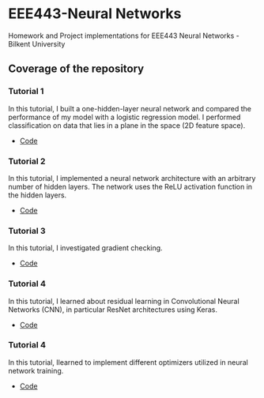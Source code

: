 # EEE443-Neural Networks
Homework and Project implementations for EEE443 Neural Networks - Bilkent University
## Coverage of the repository
### Tutorial 1
In this tutorial, I built a one-hidden-layer neural network and compared the performance of my model with a logistic regression model. I performed classification on data that lies in a plane in the space (2D feature space).
- [Code](https://github.com/cakirataberk/EEE443-Neural-Networks-/blob/main/Tutorial%201/One%20hidden%20layer%20networks.ipynb)
### Tutorial 2
In this tutorial, I implemented a neural network architecture with an arbitrary number of hidden layers. The network uses the ReLU activation function in the hidden layers.
- [Code](https://github.com/cakirataberk/EEE443-Neural-Networks-/blob/main/Tutorial%202/L-layer%20networks%20ReLU%20Ata.ipynb)
### Tutorial 3
In this tutorial, I investigated gradient checking.
- [Code](https://github.com/cakirataberk/EEE443-Neural-Networks-/blob/main/Tutorial%203/Gradient%20Checking%20v1.ipynb)
### Tutorial 4
In this tutorial, I learned about residual learning in Convolutional Neural Networks (CNN), in particular ResNet architectures using Keras.
- [Code](https://github.com/cakirataberk/EEE443-Neural-Networks-/blob/main/Tutorial%204/Tutorial%204.ipynb)
### Tutorial 4
In this tutorial, Ilearned to implement different optimizers utilized in neural network training. 
- [Code](https://github.com/cakirataberk/EEE443-Neural_Networks/blob/main/Tutorial%205/optimizers.ipynb)
